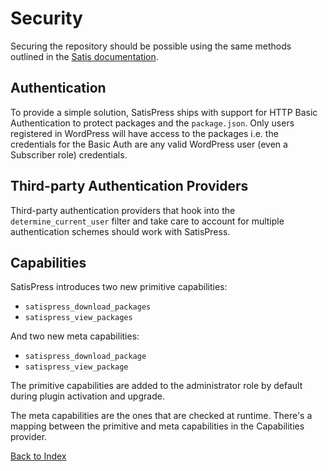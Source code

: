 # Security

Securing the repository should be possible using the same methods outlined in the [Satis documentation](https://getcomposer.org/doc/articles/handling-private-packages-with-satis.md#security).

## Authentication

To provide a simple solution, SatisPress ships with support for HTTP Basic Authentication to protect packages and the `package.json`. Only users registered in WordPress will have access to the packages i.e. the credentials for the Basic Auth are any valid WordPress user (even a Subscriber role) credentials. 

## Third-party Authentication Providers

Third-party authentication providers that hook into the `determine_current_user` filter and take care to account for multiple authentication schemes should work with SatisPress.

## Capabilities

SatisPress introduces two new primitive capabilities:

 - `satispress_download_packages`
 - `satispress_view_packages`
 
 And two new meta capabilities:
 
 - `satispress_download_package`
 - `satispress_view_package`
  
 The primitive capabilities are added to the administrator role by default during plugin activation and upgrade.
 
 The meta capabilities are the ones that are checked at runtime. There's a mapping between the primitive and meta capabilities in the Capabilities provider.

[Back to Index](Index.md)
